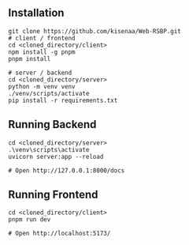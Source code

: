 ## Installation
```shell
git clone https://github.com/kisenaa/Web-RSBP.git
# client / frontend
cd <cloned_directory/client>
npm install -g pnpm
pnpm install

# server / backend
cd <cloned_directory/server>
python -m venv venv
./venv/scripts/activate
pip install -r requirements.txt
```

## Running Backend
```shell
cd <cloned_directory/server>
.\venv\scripts\activate
uvicorn server:app --reload

# Open http://127.0.0.1:8000/docs
```

## Running Frontend
```shell
cd <cloned_directory/client>
pnpm run dev

# Open http://localhost:5173/
```


